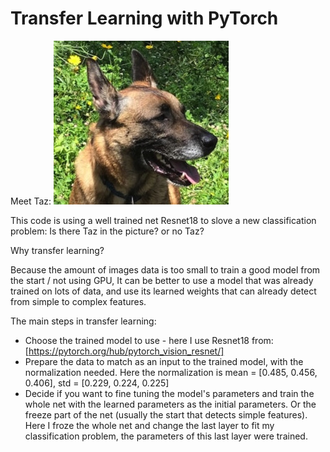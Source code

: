 # Transfer Learning with PyTorch

Meet Taz:
![](https://github.com/purple248/Transfer_learning/blob/master/IMG.jpeg)

This code is using a well trained net Resnet18 to slove a new classification problem:
Is there Taz in the picture? or no Taz?


Why transfer learning?

Because the amount of images data is too small to train a good model from the start / not using GPU,
It can be better to use a model that was already trained on lots of data, and use its learned weights that can already detect from simple to complex features.

The main steps in transfer learning:

- Choose the trained model to use - here I use Resnet18 from: [https://pytorch.org/hub/pytorch_vision_resnet/]
- Prepare the data to match as an input to the trained model, with the normalization needed.
  Here the normalization is mean = [0.485, 0.456, 0.406], std = [0.229, 0.224, 0.225]
- Decide if you want to fine tuning the model's parameters and train the whole net with the learned parameters as the initial parameters.
  Or the freeze part of the net (usually the start that detects simple features).
  Here I froze the whole net and change the last layer to fit my classification problem, the parameters of this last layer were trained.
